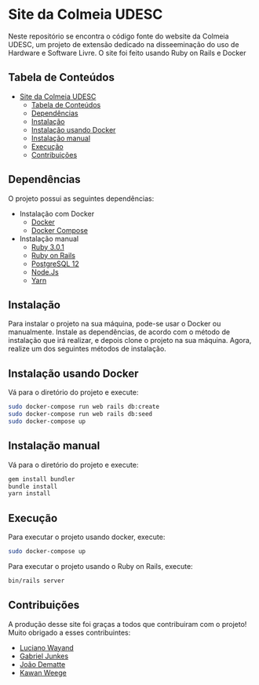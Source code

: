 # Site da Colmeia UDESC

Neste repositório se encontra o código fonte do website da Colmeia UDESC, um projeto de extensão dedicado na disseeminação do uso de Hardware e Software Livre. O site foi feito usando Ruby on Rails e Docker

## Tabela de Conteúdos

<!--ts-->

- [Site da Colmeia UDESC](#site-da-colmeia-udesc)
  - [Tabela de Conteúdos](#tabela-de-conteúdos)
  - [Dependências](#dependências)
  - [Instalação](#instalação)
  - [Instalação usando Docker](#instalação-usando-docker)
  - [Instalação manual](#instalação-manual)
  - [Execução](#execução)
  - [Contribuições](#contribuições)

<!--te-->

## Dependências

O projeto possui as seguintes dependências:

- Instalação com Docker
  - [Docker](https://docs.docker.com/get-docker/)
  - [Docker Compose](https://docs.docker.com/compose/install/)
- Instalação manual
  - [Ruby 3.0.1](https://www.ruby-lang.org/en/downloads/)
  - [Ruby on Rails](https://guides.rubyonrails.org/v5.0/getting_started.html#installing-rails)
  - [PostgreSQL 12](https://www.postgresql.org/download/)
  - [Node.Js](https://nodejs.org/en/)
  - [Yarn](https://yarnpkg.com/getting-started/install)

## Instalação

Para instalar o projeto na sua máquina, pode-se usar o Docker ou manualmente.
Instale as dependências, de acordo com o método de instalação que irá realizar, e depois clone o projeto na sua máquina.
Agora, realize um dos seguintes métodos de instalação.

## Instalação usando Docker

Vá para o diretório do projeto e execute:

```sh
sudo docker-compose run web rails db:create
sudo docker-compose run web rails db:seed
sudo docker-compose up
```

## Instalação manual

Vá para o diretório do projeto e execute:

```sh
gem install bundler
bundle install
yarn install
```

## Execução

Para executar o projeto usando docker, execute:

```sh
sudo docker-compose up
```

Para executar o projeto usando o Ruby on Rails, execute:

```sh
bin/rails server
```

## Contribuições

A produção desse site foi graças a todos que contribuiram com o projeto! Muito obrigado a esses contribuintes:

- [Luciano Wayand](https://github.com/lucianowayand)
- [Gabriel Junkes](https://github.com/GabrielFJunkes)
- [João Dematte](https://github.com/joaodematte)
- [Kawan Weege](https://github.com/DragonOfWar)
